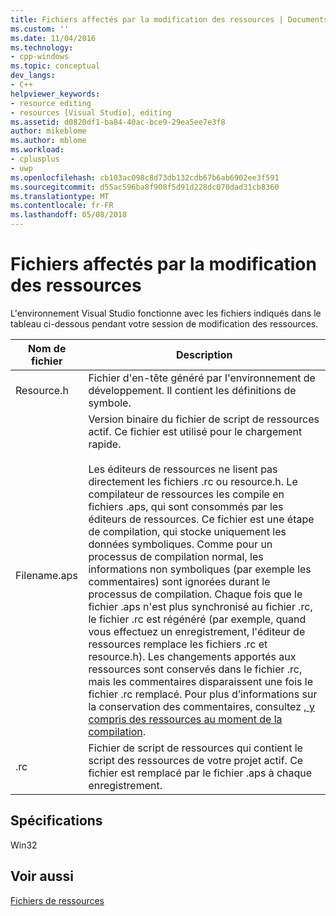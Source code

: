 ```yaml
---
title: Fichiers affectés par la modification des ressources | Documents Microsoft
ms.custom: ''
ms.date: 11/04/2016
ms.technology:
- cpp-windows
ms.topic: conceptual
dev_langs:
- C++
helpviewer_keywords:
- resource editing
- resources [Visual Studio], editing
ms.assetid: d0820df1-ba84-40ac-bce9-29ea5ee7e3f8
author: mikeblome
ms.author: mblome
ms.workload:
- cplusplus
- uwp
ms.openlocfilehash: cb103ac098c8d73db132cdb67b6ab6902ee3f591
ms.sourcegitcommit: d55ac596ba8f908f5d91d228dc070dad31cb8360
ms.translationtype: MT
ms.contentlocale: fr-FR
ms.lasthandoff: 05/08/2018
---
```

# <a name="files-affected-by-resource-editing"></a>Fichiers affectés par la modification des ressources
L'environnement Visual Studio fonctionne avec les fichiers indiqués dans le tableau ci-dessous pendant votre session de modification des ressources.  
  
|Nom de fichier|Description|  
|---------------|-----------------|  
|Resource.h|Fichier d'en-tête généré par l'environnement de développement. Il contient les définitions de symbole.|  
|Filename.aps|Version binaire du fichier de script de ressources actif. Ce fichier est utilisé pour le chargement rapide.<br /><br /> Les éditeurs de ressources ne lisent pas directement les fichiers .rc ou resource.h. Le compilateur de ressources les compile en fichiers .aps, qui sont consommés par les éditeurs de ressources. Ce fichier est une étape de compilation, qui stocke uniquement les données symboliques. Comme pour un processus de compilation normal, les informations non symboliques (par exemple les commentaires) sont ignorées durant le processus de compilation. Chaque fois que le fichier .aps n'est plus synchronisé au fichier .rc, le fichier .rc est régénéré (par exemple, quand vous effectuez un enregistrement, l'éditeur de ressources remplace les fichiers .rc et resource.h). Les changements apportés aux ressources sont conservés dans le fichier .rc, mais les commentaires disparaissent une fois le fichier .rc remplacé. Pour plus d’informations sur la conservation des commentaires, consultez [, y compris des ressources au moment de la compilation](../windows/how-to-include-resources-at-compile-time.md).|  
|.rc|Fichier de script de ressources qui contient le script des ressources de votre projet actif. Ce fichier est remplacé par le fichier .aps à chaque enregistrement.|  
  

  
## <a name="requirements"></a>Spécifications  
 Win32  
  
## <a name="see-also"></a>Voir aussi  
 [Fichiers de ressources](../windows/resource-files-visual-studio.md)